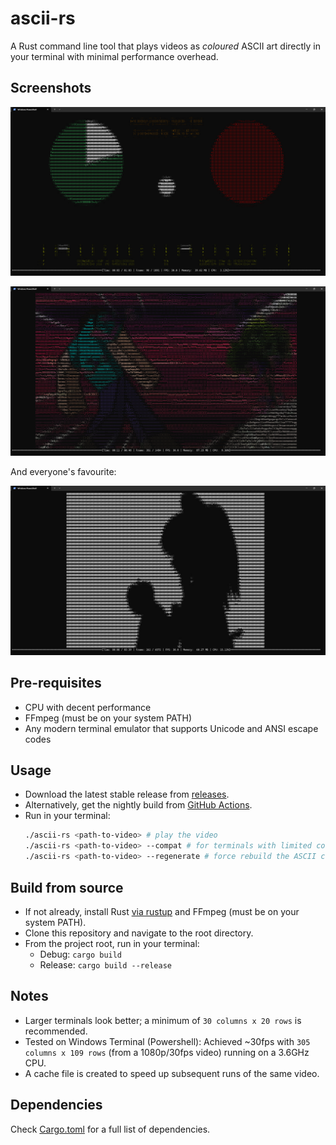 ﻿# ascii-rs

A Rust command line tool that plays videos as _coloured_ ASCII art directly in your terminal with minimal performance overhead.

## Screenshots

![sync_test.png](img/sync_test.png)

![steve.png](img/steve.png)

And everyone's favourite:

![bad_apple.png](img/bad_apple.png)

## Pre-requisites

-   CPU with decent performance
-   FFmpeg (must be on your system PATH)
-   Any modern terminal emulator that supports Unicode and ANSI escape codes

## Usage

-   Download the latest stable release from [releases](https://github.com/daryllundy/ascii-rs/releases).
-   Alternatively, get the nightly build from [GitHub Actions](https://github.com/daryllundy/ascii-rs/actions).
-   Run in your terminal:
    ```bash
    ./ascii-rs <path-to-video> # play the video
    ./ascii-rs <path-to-video> --compat # for terminals with limited color support
    ./ascii-rs <path-to-video> --regenerate # force rebuild the ASCII cache
    ```

## Build from source

-   If not already, install Rust [via rustup](https://rustup.rs) and FFmpeg (must be on your system PATH).
-   Clone this repository and navigate to the root directory.
-   From the project root, run in your terminal:
    -   Debug: `cargo build`
    -   Release: `cargo build --release`

## Notes

-   Larger terminals look better; a minimum of `30 columns x 20 rows` is recommended.
-   Tested on Windows Terminal (Powershell): Achieved ~30fps with `305 columns x 109 rows` (from a 1080p/30fps video) running on a 3.6GHz CPU.
-   A cache file is created to speed up subsequent runs of the same video.

## Dependencies

Check [Cargo.toml](./Cargo.toml) for a full list of dependencies.

